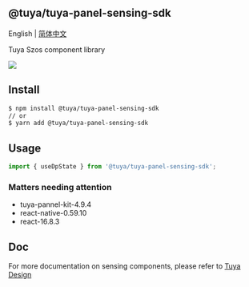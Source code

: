 ## @tuya/tuya-panel-sensing-sdk

English | [简体中文](./README-zh_CN.md)

Tuya Szos component library

[![](https://img.shields.io/npm/v/@tuya/tuya-panel-sensing-sdk/latest.svg)](https://www.npmjs.com/package/@tuya/tuya-panel-sensing-sdk)

## Install

```sh
$ npm install @tuya/tuya-panel-sensing-sdk
// or
$ yarn add @tuya/tuya-panel-sensing-sdk
```

## Usage

```js
import { useDpState } from '@tuya/tuya-panel-sensing-sdk';
```

### Matters needing attention

- tuya-pannel-kit-4.9.4
- react-native-0.59.10
- react-16.8.3

## Doc

For more documentation on sensing components, please refer to [Tuya Design](https://developer.tuya.com/cn/docs/control-panel-sdk/szos-sdk?id=Kaiuyhfamrhom)
